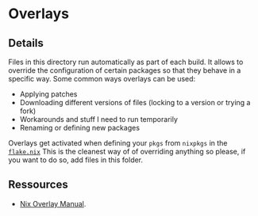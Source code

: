 # Overlays

## Details

Files in this directory run automatically as part of each build. It allows to override the configuration of certain packages so that they behave in a specific way. Some common ways overlays can be used:

* Applying patches
* Downloading different versions of files (locking to a version or trying a fork)
* Workarounds and stuff I need to run temporarily
* Renaming or defining new packages

Overlays get activated when defining your `pkgs` from `nixpkgs` in the [`flake.nix`](../flake.nix#L70-L88)
This is the cleanest way of of overriding anything so please, if you want to do so, add files in this folder.

## Ressources

* [Nix Overlay Manual](https://nixos.wiki/wiki/Overlays).
